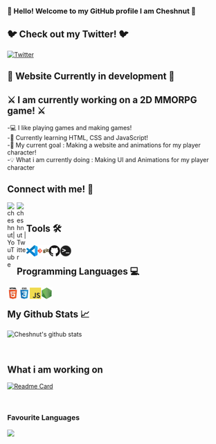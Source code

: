 ### 🙂 Hello! Welcome to my GitHub profile I am Cheshnut 👋

## 🐦 Check out my Twitter! 🐦
[![Twitter](https://media.discordapp.net/attachments/876737908990677035/905032833947557938/unknown.png)](https://twitter.com/cheshnutisepic)
## 🚧 Website Currently in development 🚧




## ⚔️ I am currently working on a 2D MMORPG game! ⚔️

-💻 I like playing games and making games!
<br />
-🌱 Currently learning HTML, CSS and JavaScript!
<br />
-🥅 My current goal : Making a website and animations for my player character!
<br />
-💡 What i am currently doing : Making UI and Animations for my player character
<br />

## Connect with me! 🙂
[<img align="left" alt="cheshnut| YouTube" width="22px" src="https://cdn.jsdelivr.net/npm/simple-icons@v3/icons/youtube.svg" />](https://www.youtube.com/channel/UC5tnMjmVJpiugXXJ3X8OwIw) [<img align="left" alt="cheshnut | Twitter" width="22px" src="https://cdn.jsdelivr.net/npm/simple-icons@v3/icons/twitter.svg" />](https://twitter.com/cheshnutisepic)

<br />

## Tools 🛠️

<img align="left" alt="Visual Studio Code" width="26px" src="https://raw.githubusercontent.com/github/explore/80688e429a7d4ef2fca1e82350fe8e3517d3494d/topics/visual-studio-code/visual-studio-code.png" />
<img align="left" alt="Git" width="26px" src="https://raw.githubusercontent.com/github/explore/80688e429a7d4ef2fca1e82350fe8e3517d3494d/topics/git/git.png" />
<img align="left" alt="GitHub" width="26px" src="https://raw.githubusercontent.com/github/explore/78df643247d429f6cc873026c0622819ad797942/topics/github/github.png" />
<img align="left" alt="Terminal" width="26px" src="https://raw.githubusercontent.com/github/explore/80688e429a7d4ef2fca1e82350fe8e3517d3494d/topics/terminal/terminal.png" />
<br />

## Programming Languages 💻

<img align="left" alt="HTML5" width="26px" src="https://raw.githubusercontent.com/github/explore/80688e429a7d4ef2fca1e82350fe8e3517d3494d/topics/html/html.png" />
<img align="left" alt="CSS3" width="26px" src="https://raw.githubusercontent.com/github/explore/80688e429a7d4ef2fca1e82350fe8e3517d3494d/topics/css/css.png" />
<img align="left" alt="JavaScript" width="26px" src="https://raw.githubusercontent.com/github/explore/80688e429a7d4ef2fca1e82350fe8e3517d3494d/topics/javascript/javascript.png" />
<img align="left" alt="Node.js" width="26px" src="https://raw.githubusercontent.com/github/explore/80688e429a7d4ef2fca1e82350fe8e3517d3494d/topics/nodejs/nodejs.png" />
<br />

## My Github Stats 📈
![Cheshnut's github stats](https://github-readme-stats.vercel.app/api?username=cheshnut&show_icons=true&line_height=27&count_private=true&title_color=70a5fd&text_color=38bdae&icon_color=bf91f3&bg_color=1a1b27)

<br />

## What i am working on
[![Readme Card](https://github-readme-stats.vercel.app/api/pin/?username=FiddleFiggleHorn&repo=Website&show_owner=True&theme=tokyonight)](https://github.com/FiddleFiggleHorn/Website)

<br />

### Favourite Languages
<a href="https://github.com/Cheshnut/cheshnut">
  <img align="center" src="https://github-readme-stats.vercel.app/api/top-langs/?username=cheshnut&hide=jupyter%20notebook,CSS&title_color=70a5fd&text_color=38bdae&icon_color=bf91f3&bg_color=1a1b27" />
</a>
